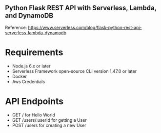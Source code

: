 ## Python Flask REST API with Serverless, Lambda, and DynamoDB

Reference: https://www.serverless.com/blog/flask-python-rest-api-serverless-lambda-dynamodb


# Requirements 
- Node.js 6.x or later
- Serverless Framework open-source CLI version 1.47.0 or later
- Docker
- Aws Credentials


# API Endpoints
- GET / for Hello World
- GET /users/:userId for getting a User
- POST /users for creating a new User